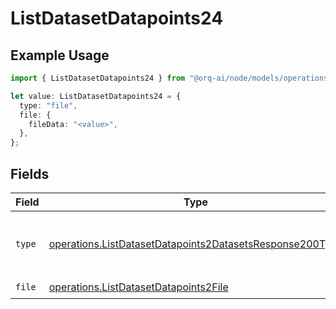 # ListDatasetDatapoints24

## Example Usage

```typescript
import { ListDatasetDatapoints24 } from "@orq-ai/node/models/operations";

let value: ListDatasetDatapoints24 = {
  type: "file",
  file: {
    fileData: "<value>",
  },
};
```

## Fields

| Field                                                                                                                                | Type                                                                                                                                 | Required                                                                                                                             | Description                                                                                                                          |
| ------------------------------------------------------------------------------------------------------------------------------------ | ------------------------------------------------------------------------------------------------------------------------------------ | ------------------------------------------------------------------------------------------------------------------------------------ | ------------------------------------------------------------------------------------------------------------------------------------ |
| `type`                                                                                                                               | [operations.ListDatasetDatapoints2DatasetsResponse200Type](../../models/operations/listdatasetdatapoints2datasetsresponse200type.md) | :heavy_check_mark:                                                                                                                   | The type of the content part. Always `file`.                                                                                         |
| `file`                                                                                                                               | [operations.ListDatasetDatapoints2File](../../models/operations/listdatasetdatapoints2file.md)                                       | :heavy_check_mark:                                                                                                                   | N/A                                                                                                                                  |